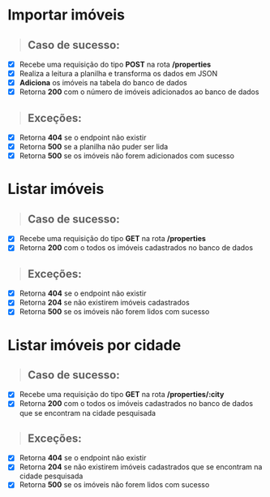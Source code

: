 # Importar imóveis

> ## Caso de sucesso:

- [x] Recebe uma requisição do tipo **POST** na rota **/properties**
- [x] Realiza a leitura a planilha e transforma os dados em JSON
- [x] **Adiciona** os imóveis na tabela do banco de dados
- [x] Retorna **200** com o número de imóveis adicionados ao banco de dados

> ## Exceções: 

- [x] Retorna **404** se o endpoint não existir
- [x] Retorna **500** se a planilha não puder ser lida
- [x] Retorna **500** se os imóveis não forem adicionados com sucesso

# Listar imóveis

> ## Caso de sucesso:

- [x] Recebe uma requisição do tipo **GET** na rota **/properties**
- [x] Retorna **200** com o todos os imóveis cadastrados no banco de dados

> ## Exceções: 

- [x] Retorna **404** se o endpoint não existir
- [x] Retorna **204** se não existirem imóveis cadastrados
- [x] Retorna **500** se os imóveis não forem lidos com sucesso

# Listar imóveis por cidade

> ## Caso de sucesso:

- [x] Recebe uma requisição do tipo **GET** na rota **/properties/:city**
- [x] Retorna **200** com o todos os imóveis cadastrados no banco de dados que se encontram na cidade pesquisada

> ## Exceções: 

- [x] Retorna **404** se o endpoint não existir
- [x] Retorna **204** se não existirem imóveis cadastrados que se encontram na cidade pesquisada
- [x] Retorna **500** se os imóveis não forem lidos com sucesso